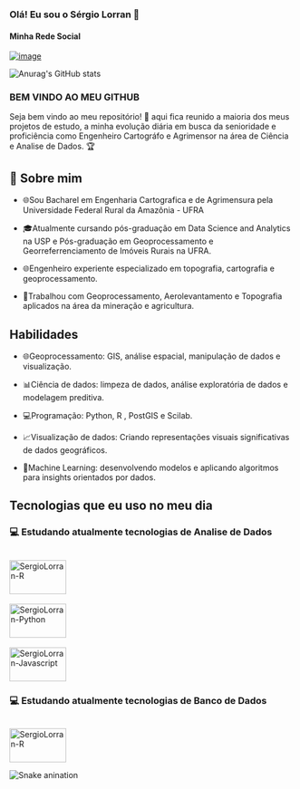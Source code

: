 
### Olá! Eu sou o Sérgio Lorran 👋


#### Minha Rede Social 

[![image](https://github.com/SergioLorran/SergioLorran/assets/92883870/e9542a57-2ab2-427b-a4fc-f659fa73e39f)](https://www.linkedin.com/in/sergio-lorran-eng-cartografo-e-agrimensor/)


![Anurag's GitHub stats](https://github-readme-stats.vercel.app/api?username=SergioLorran&show_icons=true&theme=dark)


### BEM VINDO AO MEU GITHUB

Seja bem vindo ao meu repositório! 👋 aqui fica reunido a maioria dos meus projetos de estudo, a minha evolução diária em busca da senioridade e proficiência como Engenheiro Cartográfo e Agrimensor na área de Ciência e Analise de Dados. 🏆


## 📖 Sobre mim

- 🌐Sou Bacharel em Engenharia Cartografica e de Agrimensura pela Universidade Federal Rural da Amazônia - UFRA

- 🎓Atualmente cursando pós-graduação em Data Science and Analytics na USP e Pós-graduação em Geoprocessamento e Georreferrenciamento de Imóveis Rurais na UFRA.

- 🌐Engenheiro experiente especializado em topografia, cartografia e geoprocessamento.
  
- 💼Trabalhou com Geoprocessamento, Aerolevantamento e Topografia aplicados na área da mineração e agricultura.



## Habilidades

- 🌐Geoprocessamento: GIS, análise espacial, manipulação de dados e visualização.

- 📊Ciência de dados: limpeza de dados, análise exploratória de dados e modelagem preditiva.

- 💻Programação: Python, R , PostGIS e Scilab.

- 📈Visualização de dados: Criando representações visuais significativas de dados geográficos.

- 🧠Machine Learning: desenvolvendo modelos e aplicando algoritmos para insights orientados por dados.


## Tecnologias que eu uso no meu dia 


### 💻 Estudando atualmente tecnologias de Analise de Dados

<div style="display: inline_block"><br>
  <img align="center" alt="SergioLorran-R" height="60" width="100" src="https://cdn.jsdelivr.net/gh/devicons/devicon/icons/r/r-original.svg" />
</div>


<div style="display: inline_block"><br>
  <img align="center" alt="SergioLorran-Python" height="60" width="100" src="https://cdn.jsdelivr.net/gh/devicons/devicon/icons/python/python-original-wordmark.svg" />
</div>

<div style="display: inline_block"><br>
  <img align="center" alt="SergioLorran-Javascript" height="60" width="100" src="https://cdn.jsdelivr.net/gh/devicons/devicon/icons/javascript/javascript-original.svg" />
</div>




### 💻 Estudando atualmente tecnologias de Banco de Dados

<div style="display: inline_block"><br>
  <img align="center" alt="SergioLorran-R" height="60" width="100" src="https://cdn.jsdelivr.net/gh/devicons/devicon/icons/postgresql/postgresql-original-wordmark.svg" />
</div>



![Snake anination](https://github.com/SergioLorran/blob/output/github-contribution-grid-snak.svg)













